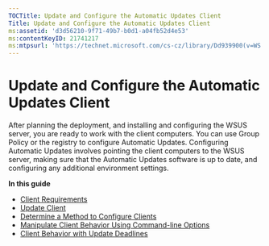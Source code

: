 ```yaml
---
TOCTitle: Update and Configure the Automatic Updates Client
Title: Update and Configure the Automatic Updates Client
ms:assetid: 'd3d56210-9f71-49b7-b0d1-a04fb52d4e53'
ms:contentKeyID: 21741217
ms:mtpsurl: 'https://technet.microsoft.com/cs-cz/library/Dd939900(v=WS.10)'
---
```


Update and Configure the Automatic Updates Client
=================================================

After planning the deployment, and installing and configuring the WSUS server, you are ready to work with the client computers. You can use Group Policy or the registry to configure Automatic Updates. Configuring Automatic Updates involves pointing the client computers to the WSUS server, making sure that the Automatic Updates software is up to date, and configuring any additional environment settings.

**In this guide**

-   [Client Requirements](https://technet.microsoft.com/b4554fdd-03a2-42b4-ae95-4e96f976d67c)
-   [Update Client](https://technet.microsoft.com/9e3f8272-a9c5-479a-8f75-b54d9f3548e6)
-   [Determine a Method to Configure Clients](https://technet.microsoft.com/4906fa0d-47b0-48a0-90c7-90bd179a7eed)
-   [Manipulate Client Behavior Using Command-line Options](https://technet.microsoft.com/1c04efba-4793-41f4-9e4c-dd5e8a82b059)
-   [Client Behavior with Update Deadlines](https://technet.microsoft.com/f4aff13a-07f0-4939-881f-95191a025fcc)
